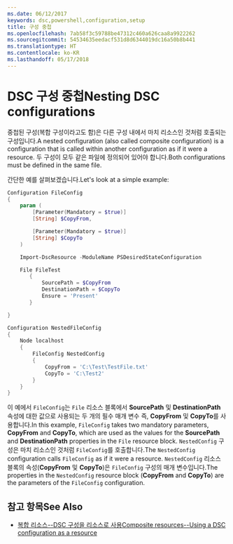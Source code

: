 ```yaml
---
ms.date: 06/12/2017
keywords: dsc,powershell,configuration,setup
title: 구성 중첩
ms.openlocfilehash: 7ab58f3c59788be47312c460a626caa8a9922262
ms.sourcegitcommit: 54534635eedacf531d8d6344019dc16a50b8b441
ms.translationtype: HT
ms.contentlocale: ko-KR
ms.lasthandoff: 05/17/2018
---
```

# <a name="nesting-dsc-configurations"></a><span data-ttu-id="c3b4d-103">DSC 구성 중첩</span><span class="sxs-lookup"><span data-stu-id="c3b4d-103">Nesting DSC configurations</span></span>

<span data-ttu-id="c3b4d-104">중첩된 구성(복합 구성이라고도 함)은 다른 구성 내에서 마치 리소스인 것처럼 호출되는 구성입니다.</span><span class="sxs-lookup"><span data-stu-id="c3b4d-104">A nested configuration (also called composite configuration) is a configuration that is called within another configuration as if it were a resource.</span></span>
<span data-ttu-id="c3b4d-105">두 구성이 모두 같은 파일에 정의되어 있어야 합니다.</span><span class="sxs-lookup"><span data-stu-id="c3b4d-105">Both configurations must be defined in the same file.</span></span>

<span data-ttu-id="c3b4d-106">간단한 예를 살펴보겠습니다.</span><span class="sxs-lookup"><span data-stu-id="c3b4d-106">Let's look at a simple example:</span></span>

```powershell
Configuration FileConfig
{
    param (
        [Parameter(Mandatory = $true)]
        [String] $CopyFrom,

        [Parameter(Mandatory = $true)]
        [String] $CopyTo
    )

    Import-DscResource -ModuleName PSDesiredStateConfiguration

    File FileTest
       {
           SourcePath = $CopyFrom
           DestinationPath = $CopyTo
           Ensure = 'Present'
       }

}

Configuration NestedFileConfig
{
    Node localhost
    {
        FileConfig NestedConfig
        {
            CopyFrom = 'C:\Test\TestFile.txt'
            CopyTo = 'C:\Test2'
        }
    }
}
```

<span data-ttu-id="c3b4d-107">이 예에서 `FileConfig`는 `File` 리소스 블록에서 **SourcePath** 및 **DestinationPath** 속성에 대한 값으로 사용되는 두 개의 필수 매개 변수 즉, **CopyFrom** 및 **CopyTo**를 사용합니다.</span><span class="sxs-lookup"><span data-stu-id="c3b4d-107">In this example, `FileConfig` takes two mandatory parameters,  **CopyFrom** and **CopyTo**, which are used as the values for the **SourcePath** and **DestinationPath** properties in the `File` resource block.</span></span>
<span data-ttu-id="c3b4d-108">`NestedConfig` 구성은 마치 리소스인 것처럼 `FileConfig`를 호출합니다.</span><span class="sxs-lookup"><span data-stu-id="c3b4d-108">The `NestedConfig` configuration calls `FileConfig` as if it were a resource.</span></span>
<span data-ttu-id="c3b4d-109">`NestedConfig` 리소스 블록의 속성(**CopyFrom** 및 **CopyTo**)은 `FileConfig` 구성의 매개 변수입니다.</span><span class="sxs-lookup"><span data-stu-id="c3b4d-109">The properties in the `NestedConfig` resource block (**CopyFrom** and **CopyTo**) are the parameters of the `FileConfig` configuration.</span></span>

## <a name="see-also"></a><span data-ttu-id="c3b4d-110">참고 항목</span><span class="sxs-lookup"><span data-stu-id="c3b4d-110">See Also</span></span>

- [<span data-ttu-id="c3b4d-111">복합 리소스--DSC 구성을 리소스로 사용</span><span class="sxs-lookup"><span data-stu-id="c3b4d-111">Composite resources--Using a DSC configuration as a resource</span></span>](authoringResourceComposite.md)